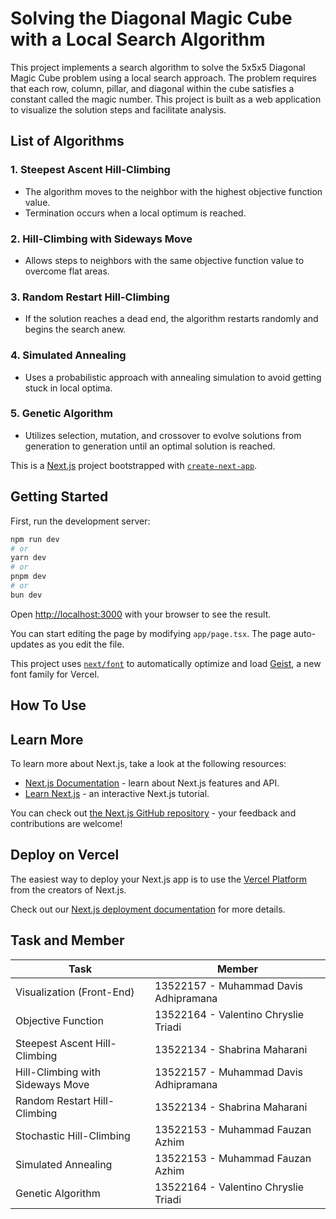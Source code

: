 # Solving the Diagonal Magic Cube with a Local Search Algorithm

This project implements a search algorithm to solve the 5x5x5 Diagonal Magic Cube problem using a local search approach. The problem requires that each row, column, pillar, and diagonal within the cube satisfies a constant called the magic number. This project is built as a web application to visualize the solution steps and facilitate analysis.

## List of Algorithms

### 1. **Steepest Ascent Hill-Climbing**
   - The algorithm moves to the neighbor with the highest objective function value.
   - Termination occurs when a local optimum is reached.

### 2. **Hill-Climbing with Sideways Move**
   - Allows steps to neighbors with the same objective function value to overcome flat areas.

### 3. **Random Restart Hill-Climbing**
   - If the solution reaches a dead end, the algorithm restarts randomly and begins the search anew.

### 4. **Simulated Annealing**
   - Uses a probabilistic approach with annealing simulation to avoid getting stuck in local optima.

### 5. **Genetic Algorithm**
   - Utilizes selection, mutation, and crossover to evolve solutions from generation to generation until an optimal solution is reached.

This is a [Next.js](https://nextjs.org) project bootstrapped with [`create-next-app`](https://nextjs.org/docs/app/api-reference/cli/create-next-app).

## Getting Started

First, run the development server:

```bash
npm run dev
# or
yarn dev
# or
pnpm dev
# or
bun dev
```

Open [http://localhost:3000](http://localhost:3000) with your browser to see the result.

You can start editing the page by modifying `app/page.tsx`. The page auto-updates as you edit the file.

This project uses [`next/font`](https://nextjs.org/docs/app/building-your-application/optimizing/fonts) to automatically optimize and load [Geist](https://vercel.com/font), a new font family for Vercel.

## How To Use

## Learn More

To learn more about Next.js, take a look at the following resources:

- [Next.js Documentation](https://nextjs.org/docs) - learn about Next.js features and API.
- [Learn Next.js](https://nextjs.org/learn) - an interactive Next.js tutorial.

You can check out [the Next.js GitHub repository](https://github.com/vercel/next.js) - your feedback and contributions are welcome!

## Deploy on Vercel

The easiest way to deploy your Next.js app is to use the [Vercel Platform](https://vercel.com/new?utm_medium=default-template&filter=next.js&utm_source=create-next-app&utm_campaign=create-next-app-readme) from the creators of Next.js.

Check out our [Next.js deployment documentation](https://nextjs.org/docs/app/building-your-application/deploying) for more details.

## Task and Member
| Task                                  | Member                                   |
|---------------------------------------|------------------------------------------|
| Visualization (Front-End)             | 13522157 - Muhammad Davis Adhipramana    |
| Objective Function                    | 13522164 - Valentino Chryslie Triadi     |
| Steepest Ascent Hill-Climbing         | 13522134 - Shabrina Maharani             |
| Hill-Climbing with Sideways Move      | 13522157 - Muhammad Davis Adhipramana    |
| Random Restart Hill-Climbing          | 13522134 - Shabrina Maharani             |
| Stochastic Hill-Climbing              | 13522153 - Muhammad Fauzan Azhim         |
| Simulated Annealing                   | 13522153 - Muhammad Fauzan Azhim         |
| Genetic Algorithm                     | 13522164 - Valentino Chryslie Triadi     |
